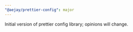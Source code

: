 ```yaml
---
"@aejay/prettier-config": major
---
```


Initial version of prettier config library; opinions will change.

